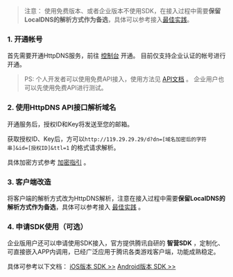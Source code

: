 >注意：
>使用免费版本、或者企业版本不使用SDK，在接入过程中需要**保留LocalDNS的解析方式作为备选**，具体可以参考接入[最佳实践](/doc/product/379/最佳实践)。

### 1. 开通帐号
首先需要开通HttpDNS服务，前往 [控制台](https://console.qcloud.com/httpdns) 开通。
目前仅支持企业认证的帐号进行开通。

> PS: 个人开发者可以使用免费API接入，使用方法见 [API文档](https://www.qcloud.com/document/product/379/3524) 。
企业用户也可以先使用免费API进行测试。

### 2. 使用HttpDNS API接口解析域名
开通服务后，授权ID和Key将发送至您的邮箱。

获取授权ID、Key后，方可以`http://119.29.29.29/d?dn=[域名加密后的字符串]&id=[授权ID]&ttl=1` 的格式请求解析。

具体加密方式参考 [加密指引](https://www.qcloud.com/document/product/379/3530) 。

### 3. 客户端改造
将客户端的解析方式改为HttpDNS解析，注意在接入过程中需要**保留LocalDNS的解析方式作为备选**，具体可以参考接入 [最佳实践](/doc/product/379/最佳实践) 。

### 4. 申请SDK使用（可选）
企业版用户还可以申请使用SDK接入，官方提供腾讯自研的 **智营SDK** ，定制化、可直接嵌入APP内调用，已经广泛应用于腾讯各类游戏客户端，功能成熟稳定。

具体可参考以下文档：
[iOS版本 SDK >>](https://www.qcloud.com/document/product/379/6469)
[Android版本 SDK >>](https://www.qcloud.com/document/product/379/6470)
